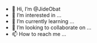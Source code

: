 - 👋 Hi, I’m @JideObat
- 👀 I’m interested in ...
- 🌱 I’m currently learning ...
- 💞️ I’m looking to collaborate on ...
- 📫 How to reach me ...

<!---
JideObat/JideObat is a ✨ special ✨ repository because its `README.md` (this file) appears on your GitHub profile.
You can click the Preview link to take a look at your changes.
--->
